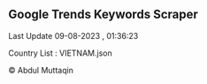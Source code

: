 

## Google Trends Keywords Scraper 
 
Last Update 09-08-2023 , 01:36:23

Country List :
VIETNAM.json



© Abdul Muttaqin 
